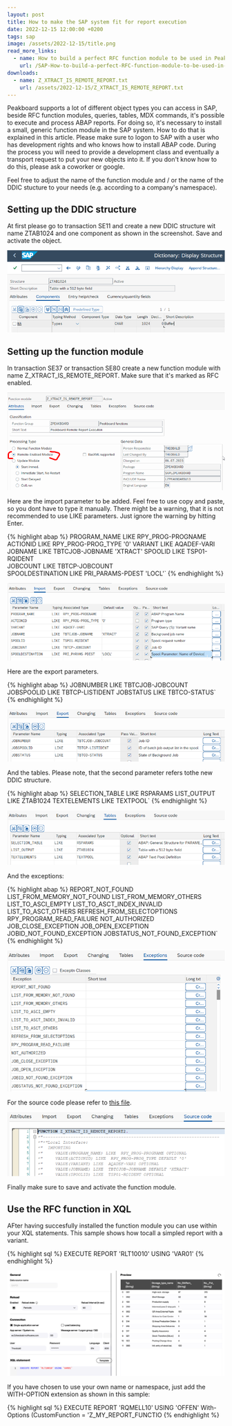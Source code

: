 ```yaml
---
layout: post
title: How to make the SAP system fit for report execution
date: 2022-12-15 12:00:00 +0200
tags: sap
image: /assets/2022-12-15/title.png
read_more_links:
  - name: How to build a perfect RFC function module to be used in Peakboard
    url: /SAP-How-to-build-a-perfect-RFC-function-module-to-be-used-in-Peakboard.html
downloads:
  - name: Z_XTRACT_IS_REMOTE_REPORT.txt
    url: /assets/2022-12-15/Z_XTRACT_IS_REMOTE_REPORT.txt
---
```

Peakboard supports a lot of different object types you can access in SAP, beside RFC function modules, queries, tables, MDX commands, it's possible to execute and process ABAP reports. For doing so, it's necessary to install a small, generic function module in the SAP system. How to do that is explained in this article. Please make sure to logon to SAP with a user who has development rights and who knows how to install ABAP code. During the process you will need to provide a development class and eventually a transport request to put your new objects into it. If you don't know how to do this, please ask a coworker or google.

Feel free to adjust the name of the function module and / or the name of the DDIC stucture to your needs (e.g. according to a company's namespace).

## Setting up the DDIC structure

At first please go to transaction SE11 and create a new DDIC structure wit name ZTAB1024 and one component as shown in the screenshot. Save and activate the object.

![image](/assets/2022-12-15/010.png)

## Setting up the function module

In transaction SE37 or transaction SE80 create a new function module with name Z_XTRACT_IS_REMOTE_REPORT.
Make sure that it's marked as RFC enabled.

![image](/assets/2022-12-15/020.png)

Here are the import parameter to be added. Feel free to use copy and paste, so you dont have to type it manually. There might be a warning, that it is not recommended to use LIKE parameters. Just ignore the warning by hitting Enter. 

{% highlight abap %}
PROGRAM_NAME	LIKE	RPY_PROG-PROGNAME	                     
ACTIONID	LIKE	RPY_PROG-PROG_TYPE	'0'
VARIANT	LIKE	AQADEF-VARI	                     
JOBNAME	LIKE	TBTCJOB-JOBNAME	'XTRACT'
SPOOLID	LIKE	TSP01-RQIDENT	                     
JOBCOUNT	LIKE	TBTCP-JOBCOUNT	                     
SPOOLDESTINATION	LIKE	PRI_PARAMS-PDEST	'LOCL'`
{% endhighlight %}

![image](/assets/2022-12-15/030.png)

Here are the export parameters.

{% highlight abap %}
JOBNUMBER	LIKE	TBTCJOB-JOBCOUNT
JOBSPOOLID	LIKE	TBTCP-LISTIDENT
JOBSTATUS	LIKE	TBTCO-STATUS`
{% endhighlight %}

![image](/assets/2022-12-15/040.png)

And the tables. Please note, that the second parameter refers tothe new DDIC structure.

{% highlight abap %}
SELECTION_TABLE	LIKE	RSPARAMS
LIST_OUTPUT	LIKE	ZTAB1024
TEXTELEMENTS	LIKE	TEXTPOOL`
{% endhighlight %}

![image](/assets/2022-12-15/050.png)

And the exceptions:

{% highlight abap %}
REPORT_NOT_FOUND
LIST_FROM_MEMORY_NOT_FOUND
LIST_FROM_MEMORY_OTHERS
LIST_TO_ASCI_EMPTY
LIST_TO_ASCT_INDEX_INVALID
LIST_TO_ASCT_OTHERS
REFRESH_FROM_SELECTOPTIONS
RPY_PROGRAM_READ_FAILURE
NOT_AUTHORIZED
JOB_CLOSE_EXCEPTION
JOB_OPEN_EXCEPTION
JOBID_NOT_FOUND_EXCEPTION
JOBSTATUS_NOT_FOUND_EXCEPTION`
{% endhighlight %}

![image](/assets/2022-12-15/060.png)

For the source code please refer to [this file](/assets/2022-12-15/Z_XTRACT_IS_REMOTE_REPORT.txt).

![image](/assets/2022-12-15/070.png)

Finally make sure to save and activate the function module.

## Use the RFC function in XQL

AFter having succesfully installed the function module you can use within your XQL statements. This sample shows how tocall a simpled report with a variant.

{% highlight sql %}
EXECUTE REPORT 'RLT10010' USING 'VAR01'
{% endhighlight %}

![image](/assets/2022-12-15/080.png)

If you have chosen to use your own name or namespace, just add the WITH-OPTION extension as shown in this sample:
 
{% highlight sql %}
EXECUTE REPORT 'RQMELL10' USING 'OFFEN'
With-Options (CustomFunction = 'Z_MY_REPORT_FUNCTIO
{% endhighlight %}

